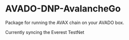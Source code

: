 # AVADO-DNP-AvalancheGo

Package for running the AVAX chain on your AVADO box.

Currently syncing the Everest TestNet


